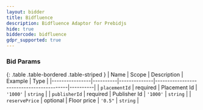 ```yaml
---
layout: bidder
title: Bidfluence
description: Bidfluence Adaptor for Prebidjs
hide: true
biddercode: bidfluence
gdpr_supported: true
---
```


### Bid Params

{: .table .table-bordered .table-striped }
| Name           | Scope    | Description  | Example                                  | Type     |
|----------------|----------|--------------|------------------------------------------|----------|
| `placementId`     | required | Placement Id       | `'1000'` | `string` |
| `publisherId`        | required | Publisher Id | `'1000'` | `string` |
| `reservePrice` | optional | Floor price  | `'0.5"`                                  | `string` |
